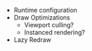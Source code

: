 - Runtime configuration
- Draw Optimizations
	- Viewport culling?
	- Instanced rendering?
- Lazy Redraw
